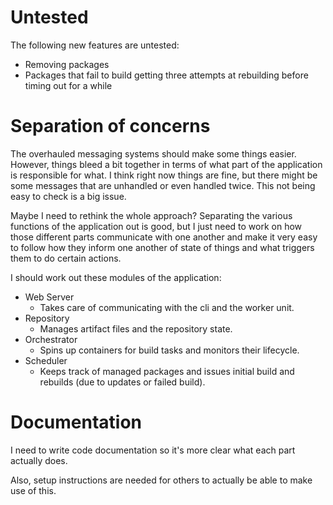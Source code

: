 # Untested

The following new features are untested:

- Removing packages
- Packages that fail to build getting three attempts at rebuilding before timing out for a while

# Separation of concerns 

The overhauled messaging systems should make some things easier. However, things bleed a bit together in terms of what
part of the application is responsible for what. I think right now things are fine, but there might be some messages
that are unhandled or even handled twice. This not being easy to check is a big issue.

Maybe I need to rethink the whole approach? Separating the various functions of the application out is good, but I just
need to work on how those different parts communicate with one another and make it very easy to follow how they inform
one another of state of things and what triggers them to do certain actions.

I should work out these modules of the application:
- Web Server
  - Takes care of communicating with the cli and the worker unit.
- Repository
  - Manages artifact files and the repository state.
- Orchestrator
  - Spins up containers for build tasks and monitors their lifecycle.
- Scheduler
  - Keeps track of managed packages and issues initial build and rebuilds (due to updates or failed build).

# Documentation

I need to write code documentation so it's more clear what each part actually does.

Also, setup instructions are needed for others to actually be able to make use of this.
